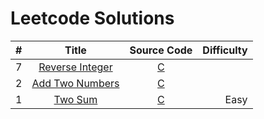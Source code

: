 # Leetcode Solutions

| # | Title | Source Code | Difficulty |
| --|:-----:|:-----------:| ----------:|
| 7 | [Reverse Integer](https://leetcode.com/problems/reverse-integer/) | [C](https://github.com/hizoubin/leetcode/blob/master/Solutions/Add%20Two%20Numbers/reverse.c) | | Easy |
| 2 | [Add Two Numbers](https://leetcode.com/problems/add-two-numbers/) | [C](https://github.com/hizoubin/leetcode/blob/master/Solutions/Add%20Two%20Numbers/addTwoNumbers.c) | | Medium |
| 1 | [Two Sum](https://leetcode.com/problems/two-sum/) | [C](https://github.com/hizoubin/leetcode/blob/master/Solutions/Two%20Sum/twoSum.c) | Easy |